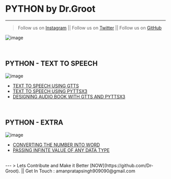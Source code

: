 # PYTHON by Dr.Groot
---
> Follow us on [Instagram](https://www.instagram.com/datascience.drgroot/) || 
> Follow us on [Twitter](https://twitter.com/DrGroot7) || 
> Follow us on [GitHub](https://github.com/Dr-Groot)

![image](https://user-images.githubusercontent.com/63160825/120182409-faadab80-c22b-11eb-8869-eedabe1bf283.png)

<br />

## PYTHON - TEXT TO SPEECH

![image](https://user-images.githubusercontent.com/63160825/120882425-737a8200-c5f5-11eb-906b-e9ff7cda9bf4.png)

+ [TEXT TO SPEECH USING GTTS](tts_gtts.md)
+ [TEXT TO SPEECH USING PYTTSX3](tts_pyttsx3.md)
+ [DESIGNING AUDIO BOOK WITH GTTS AND PYTTSX3](tts_audiobook.md)


<br />

## PYTHON - EXTRA

![image](https://user-images.githubusercontent.com/63160825/120882485-dff58100-c5f5-11eb-82e4-33176b421c94.png)

+ [CONVERTING THE NUMBER INTO WORD](e_numbertowords.md)
+ [PASSING INFINTE VALUE OF ANY DATA TYPE](e_infintepassingvalues.md)

<br />
---
> Lets Contribute and Make it Better [NOW](https://github.com/Dr-Groot). || Get In Touch :  amanpratapsingh909090@gmail.com
